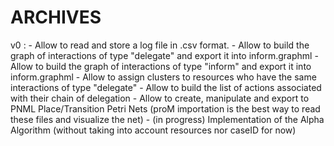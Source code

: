 # ARCHIVES

v0 :
	- Allow to read and store a log file in .csv format.
	- Allow to build the graph of interactions of type "delegate" and export it into inform.graphml
	- Allow to build the graph of interactions of type "inform" and export it into inform.graphml
	- Allow to assign clusters to resources who have the same interactions of type "delegate"
	- Allow to build the list of actions associated with their chain of delegation
	- Allow to create, manipulate and export to PNML Place/Transition Petri Nets (proM importation is the best way to read these files and visualize the net)
	- (in progress) Implementation of the Alpha Algorithm (without taking into account resources nor caseID for now)
